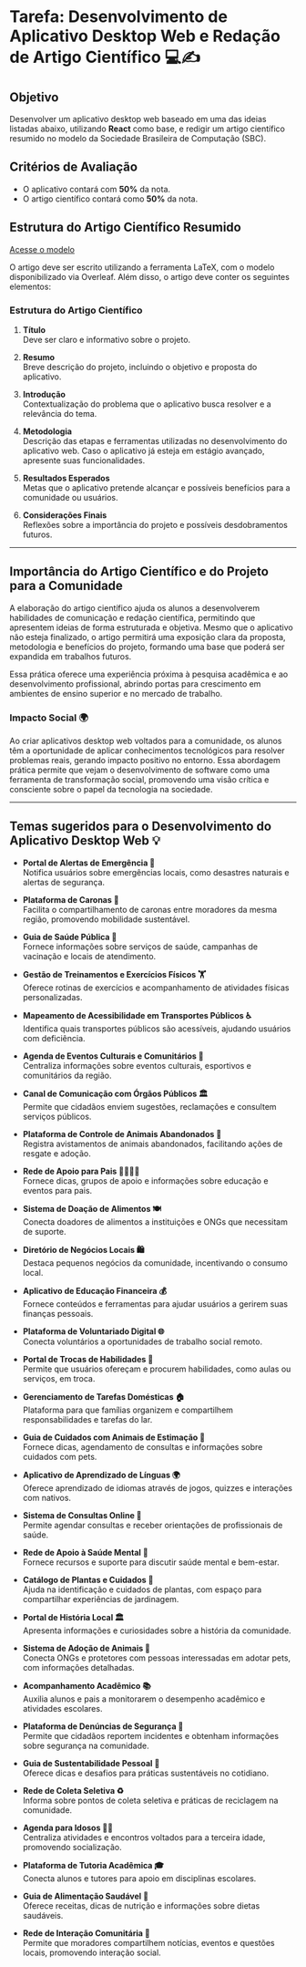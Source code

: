 # Tarefa: Desenvolvimento de Aplicativo Desktop Web e Redação de Artigo Científico 💻✍️

## Objetivo
Desenvolver um aplicativo desktop web baseado em uma das ideias listadas abaixo, utilizando **React** como base, e redigir um artigo científico resumido no modelo da Sociedade Brasileira de Computação (SBC).

## Critérios de Avaliação
- O aplicativo contará com **50%** da nota.
- O artigo científico contará como **50%** da nota.

## Estrutura do Artigo Científico Resumido
[Acesse o modelo](https://pt.overleaf.com/read/mxtxfngzdtdg#20d91b)

O artigo deve ser escrito utilizando a ferramenta LaTeX, com o modelo disponibilizado via Overleaf. Além disso, o artigo deve conter os seguintes elementos:

### Estrutura do Artigo Científico
1. **Título**  
   Deve ser claro e informativo sobre o projeto.

2. **Resumo**  
   Breve descrição do projeto, incluindo o objetivo e proposta do aplicativo.

3. **Introdução**  
   Contextualização do problema que o aplicativo busca resolver e a relevância do tema.

4. **Metodologia**  
   Descrição das etapas e ferramentas utilizadas no desenvolvimento do aplicativo web. Caso o aplicativo já esteja em estágio avançado, apresente suas funcionalidades.

5. **Resultados Esperados**  
   Metas que o aplicativo pretende alcançar e possíveis benefícios para a comunidade ou usuários.

6. **Considerações Finais**  
   Reflexões sobre a importância do projeto e possíveis desdobramentos futuros.

---

## Importância do Artigo Científico e do Projeto para a Comunidade
A elaboração do artigo científico ajuda os alunos a desenvolverem habilidades de comunicação e redação científica, permitindo que apresentem ideias de forma estruturada e objetiva. Mesmo que o aplicativo não esteja finalizado, o artigo permitirá uma exposição clara da proposta, metodologia e benefícios do projeto, formando uma base que poderá ser expandida em trabalhos futuros.

Essa prática oferece uma experiência próxima à pesquisa acadêmica e ao desenvolvimento profissional, abrindo portas para crescimento em ambientes de ensino superior e no mercado de trabalho.

### Impacto Social 🌍
Ao criar aplicativos desktop web voltados para a comunidade, os alunos têm a oportunidade de aplicar conhecimentos tecnológicos para resolver problemas reais, gerando impacto positivo no entorno. Essa abordagem prática permite que vejam o desenvolvimento de software como uma ferramenta de transformação social, promovendo uma visão crítica e consciente sobre o papel da tecnologia na sociedade.

---

## Temas sugeridos para o Desenvolvimento do Aplicativo Desktop Web 💡

- **Portal de Alertas de Emergência 🚨**  
  Notifica usuários sobre emergências locais, como desastres naturais e alertas de segurança.

- **Plataforma de Caronas 🚗**  
  Facilita o compartilhamento de caronas entre moradores da mesma região, promovendo mobilidade sustentável.

- **Guia de Saúde Pública 🏥**  
  Fornece informações sobre serviços de saúde, campanhas de vacinação e locais de atendimento.

- **Gestão de Treinamentos e Exercícios Físicos 🏋️**  
  Oferece rotinas de exercícios e acompanhamento de atividades físicas personalizadas.

- **Mapeamento de Acessibilidade em Transportes Públicos ♿**  
  Identifica quais transportes públicos são acessíveis, ajudando usuários com deficiência.

- **Agenda de Eventos Culturais e Comunitários 🎉**  
  Centraliza informações sobre eventos culturais, esportivos e comunitários da região.

- **Canal de Comunicação com Órgãos Públicos 🏛️**  
  Permite que cidadãos enviem sugestões, reclamações e consultem serviços públicos.

- **Plataforma de Controle de Animais Abandonados 🐾**  
  Registra avistamentos de animais abandonados, facilitando ações de resgate e adoção.

- **Rede de Apoio para Pais 👨‍👩‍👧‍👦**  
  Fornece dicas, grupos de apoio e informações sobre educação e eventos para pais.

- **Sistema de Doação de Alimentos 🍽️**  
  Conecta doadores de alimentos a instituições e ONGs que necessitam de suporte.

- **Diretório de Negócios Locais 🛍️**  
  Destaca pequenos negócios da comunidade, incentivando o consumo local.

- **Aplicativo de Educação Financeira 💰**  
  Fornece conteúdos e ferramentas para ajudar usuários a gerirem suas finanças pessoais.

- **Plataforma de Voluntariado Digital 🌐**  
  Conecta voluntários a oportunidades de trabalho social remoto.

- **Portal de Trocas de Habilidades 🔄**  
  Permite que usuários ofereçam e procurem habilidades, como aulas ou serviços, em troca.

- **Gerenciamento de Tarefas Domésticas 🏠**  
  Plataforma para que famílias organizem e compartilhem responsabilidades e tarefas do lar.

- **Guia de Cuidados com Animais de Estimação 🐶**  
  Fornece dicas, agendamento de consultas e informações sobre cuidados com pets.

- **Aplicativo de Aprendizado de Línguas 🌍**  
  Oferece aprendizado de idiomas através de jogos, quizzes e interações com nativos.

- **Sistema de Consultas Online 📅**  
  Permite agendar consultas e receber orientações de profissionais de saúde.

- **Rede de Apoio à Saúde Mental 🧠**  
  Fornece recursos e suporte para discutir saúde mental e bem-estar.

- **Catálogo de Plantas e Cuidados 🌿**  
  Ajuda na identificação e cuidados de plantas, com espaço para compartilhar experiências de jardinagem.

- **Portal de História Local 🏛️**  
  Apresenta informações e curiosidades sobre a história da comunidade.

- **Sistema de Adoção de Animais 🐾**  
  Conecta ONGs e protetores com pessoas interessadas em adotar pets, com informações detalhadas.

- **Acompanhamento Acadêmico 📚**  
  Auxilia alunos e pais a monitorarem o desempenho acadêmico e atividades escolares.

- **Plataforma de Denúncias de Segurança 🚨**  
  Permite que cidadãos reportem incidentes e obtenham informações sobre segurança na comunidade.

- **Guia de Sustentabilidade Pessoal 🌱**  
  Oferece dicas e desafios para práticas sustentáveis no cotidiano.

- **Rede de Coleta Seletiva ♻️**  
  Informa sobre pontos de coleta seletiva e práticas de reciclagem na comunidade.

- **Agenda para Idosos 👴👵**  
  Centraliza atividades e encontros voltados para a terceira idade, promovendo socialização.

- **Plataforma de Tutoria Acadêmica 🎓**  
  Conecta alunos e tutores para apoio em disciplinas escolares.

- **Guia de Alimentação Saudável 🍏**  
  Oferece receitas, dicas de nutrição e informações sobre dietas saudáveis.

- **Rede de Interação Comunitária 🤝**  
  Permite que moradores compartilhem notícias, eventos e questões locais, promovendo interação social.
